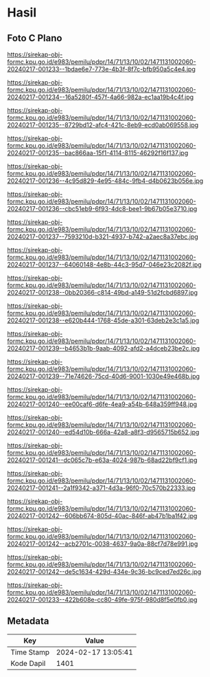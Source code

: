# Hasil

## Foto C Plano

https://sirekap-obj-formc.kpu.go.id/e983/pemilu/pdpr/14/71/13/10/02/1471131002060-20240217-001233--1bdae6e7-773e-4b3f-8f7c-bfb950a5c4e4.jpg

https://sirekap-obj-formc.kpu.go.id/e983/pemilu/pdpr/14/71/13/10/02/1471131002060-20240217-001234--16a5280f-457f-4a66-982a-ec1aa19b4c4f.jpg

https://sirekap-obj-formc.kpu.go.id/e983/pemilu/pdpr/14/71/13/10/02/1471131002060-20240217-001235--8729bd12-afc4-421c-8eb9-ecd0ab069558.jpg

https://sirekap-obj-formc.kpu.go.id/e983/pemilu/pdpr/14/71/13/10/02/1471131002060-20240217-001235--bac866aa-15f1-4114-8115-46292f16f137.jpg

https://sirekap-obj-formc.kpu.go.id/e983/pemilu/pdpr/14/71/13/10/02/1471131002060-20240217-001236--4c95d829-4e95-484c-9fb4-d4b0623b056e.jpg

https://sirekap-obj-formc.kpu.go.id/e983/pemilu/pdpr/14/71/13/10/02/1471131002060-20240217-001236--cbc51eb9-6f93-4dc8-bee1-9b67b05e3710.jpg

https://sirekap-obj-formc.kpu.go.id/e983/pemilu/pdpr/14/71/13/10/02/1471131002060-20240217-001237--7593210d-b321-4937-b742-a2aec8a37ebc.jpg

https://sirekap-obj-formc.kpu.go.id/e983/pemilu/pdpr/14/71/13/10/02/1471131002060-20240217-001237--64060148-4e8b-44c3-95d7-046e23c2082f.jpg

https://sirekap-obj-formc.kpu.go.id/e983/pemilu/pdpr/14/71/13/10/02/1471131002060-20240217-001238--0bb20366-c814-49bd-a149-51d2fcbd6897.jpg

https://sirekap-obj-formc.kpu.go.id/e983/pemilu/pdpr/14/71/13/10/02/1471131002060-20240217-001238--e620b444-1768-45de-a301-63deb2e3c1a5.jpg

https://sirekap-obj-formc.kpu.go.id/e983/pemilu/pdpr/14/71/13/10/02/1471131002060-20240217-001239--b4653b1b-9aab-4092-afd2-a4dceb23be2c.jpg

https://sirekap-obj-formc.kpu.go.id/e983/pemilu/pdpr/14/71/13/10/02/1471131002060-20240217-001239--71e74626-75cd-40d6-9001-1030e49e468b.jpg

https://sirekap-obj-formc.kpu.go.id/e983/pemilu/pdpr/14/71/13/10/02/1471131002060-20240217-001240--ee00caf6-d6fe-4ea9-a54b-648a359ff948.jpg

https://sirekap-obj-formc.kpu.go.id/e983/pemilu/pdpr/14/71/13/10/02/1471131002060-20240217-001240--ed54d10b-666a-42a8-a8f3-d9565715b652.jpg

https://sirekap-obj-formc.kpu.go.id/e983/pemilu/pdpr/14/71/13/10/02/1471131002060-20240217-001241--dc065c7b-e63a-4024-987b-68ad22bf9cf1.jpg

https://sirekap-obj-formc.kpu.go.id/e983/pemilu/pdpr/14/71/13/10/02/1471131002060-20240217-001241--2a1f9342-a371-4d3a-96f0-70c570b22333.jpg

https://sirekap-obj-formc.kpu.go.id/e983/pemilu/pdpr/14/71/13/10/02/1471131002060-20240217-001242--606bb674-805d-40ac-846f-ab47b1ba1f42.jpg

https://sirekap-obj-formc.kpu.go.id/e983/pemilu/pdpr/14/71/13/10/02/1471131002060-20240217-001242--acb2701c-0038-4637-9a0a-88cf7d78e991.jpg

https://sirekap-obj-formc.kpu.go.id/e983/pemilu/pdpr/14/71/13/10/02/1471131002060-20240217-001242--de5c1634-429d-434e-9c36-bc9ced7ed26c.jpg

https://sirekap-obj-formc.kpu.go.id/e983/pemilu/pdpr/14/71/13/10/02/1471131002060-20240217-001233--422b608e-cc80-49fe-975f-980d8f5e0fb0.jpg


## Metadata

| Key        | Value               |
| ---------- | ------------------- |
| Time Stamp | 2024-02-17 13:05:41 |
| Kode Dapil | 1401                |



